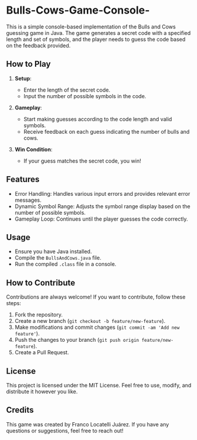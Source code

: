 # Bulls-Cows-Game-Console-

This is a simple console-based implementation of the Bulls and Cows guessing game in Java. The game generates a secret code with a specified length and set of symbols, and the player needs to guess the code based on the feedback provided.

## How to Play

1. **Setup**:
   - Enter the length of the secret code.
   - Input the number of possible symbols in the code.

2. **Gameplay**:
   - Start making guesses according to the code length and valid symbols.
   - Receive feedback on each guess indicating the number of bulls and cows.

3. **Win Condition**:
   - If your guess matches the secret code, you win!

## Features

- Error Handling: Handles various input errors and provides relevant error messages.
- Dynamic Symbol Range: Adjusts the symbol range display based on the number of possible symbols.
- Gameplay Loop: Continues until the player guesses the code correctly.

## Usage

- Ensure you have Java installed.
- Compile the `BullsAndCows.java` file.
- Run the compiled `.class` file in a console.

## How to Contribute

Contributions are always welcome! If you want to contribute, follow these steps:

1. Fork the repository.
2. Create a new branch (`git checkout -b feature/new-feature`).
3. Make modifications and commit changes (`git commit -am 'Add new feature'`).
4. Push the changes to your branch (`git push origin feature/new-feature`).
5. Create a Pull Request.

## License

This project is licensed under the MIT License. Feel free to use, modify, and distribute it however you like.

## Credits

This game was created by Franco Locatelli Juárez. If you have any questions or suggestions, feel free to reach out!

